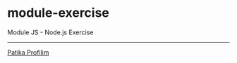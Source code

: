 # module-exercise

Module JS - Node.js Exercise

---

[Patika Profilim](https://app.patika.dev/alpk)
